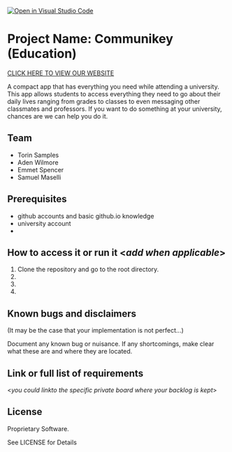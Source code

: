 [![Open in Visual Studio Code](https://classroom.github.com/assets/open-in-vscode-c66648af7eb3fe8bc4f294546bfd86ef473780cde1dea487d3c4ff354943c9ae.svg)](https://classroom.github.com/online_ide?assignment_repo_id=8511993&assignment_repo_type=AssignmentRepo)
# Project Name: Communikey (Education)

[CLICK HERE TO VIEW OUR WEBSITE](https://swen-101.github.io/2221-SWEN-101-02-1/homePage.html)


A compact app that has everything you need while attending a university. This app allows students to access everything they need to go about their daily lives ranging from grades to classes to even messaging other classmates and professors. If you want to do something at your university, chances are we can help you do it.
  
## Team 
- Torin Samples
- Aden Wilmore
- Emmet Spencer
- Samuel Maselli

## Prerequisites 

- github accounts and basic github.io knowledge
- university account
- 

## How to access it or run it  <_add when applicable_>

1. Clone the repository and go to the root directory.
2.  
3.  
4.  

## Known bugs and disclaimers
(It may be the case that your implementation is not perfect...)

Document any known bug or nuisance.
If any shortcomings, make clear what these are and where they are located.

## Link or full list of requirements
 <_you could linkto the specific private board where your backlog is kept_>





## License

Proprietary Software.

See LICENSE for Details
